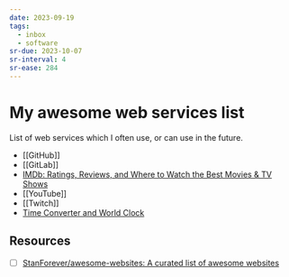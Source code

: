 ```yaml
---
date: 2023-09-19
tags:
  - inbox
  - software
sr-due: 2023-10-07
sr-interval: 4
sr-ease: 284
---
```


# My awesome web services list

List of web services which I often use, or can use in the future.

- [[GitHub]]
- [[GitLab]]
- [IMDb: Ratings, Reviews, and Where to Watch the Best Movies & TV Shows](https://www.imdb.com/)
- [[YouTube]]
- [[Twitch]]
- [Time Converter and World Clock](https://www.worldtimebuddy.com/)

## Resources

- [ ] [StanForever/awesome-websites: A curated list of awesome websites](https://github.com/StanForever/awesome-websites)
